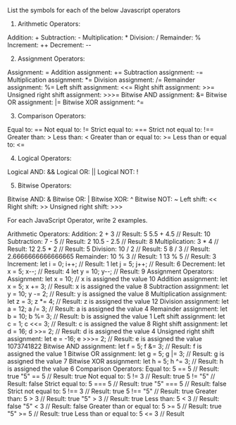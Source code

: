 List the symbols for each of the below Javascript operators

1. Arithmetic Operators:

Addition: +
Subtraction: -
Multiplication: *
Division: /
Remainder: %
Increment: ++
Decrement: --

2. Assignment Operators:

Assignment: =
Addition assignment: +=
Subtraction assignment: -=
Multiplication assignment: *=
Division assignment: /=
Remainder assignment: %=
Left shift assignment: <<=
Right shift assignment: >>=
Unsigned right shift assignment: >>>=
Bitwise AND assignment: &=
Bitwise OR assignment: |=
Bitwise XOR assignment: ^=

3. Comparison Operators:

Equal to: ==
Not equal to: !=
Strict equal to: ===
Strict not equal to: !==
Greater than: >
Less than: <
Greater than or equal to: >=
Less than or equal to: <=

4. Logical Operators:

Logical AND: &&
Logical OR: ||
Logical NOT: !

5. Bitwise Operators:

Bitwise AND: &
Bitwise OR: |
Bitwise XOR: ^
Bitwise NOT: ~
Left shift: <<
Right shift: >>
Unsigned right shift: >>>

For each JavaScript Operator, write 2 examples.

Arithmetic Operators:
Addition: 2 + 3 // Result: 5
5.5 + 4.5 // Result: 10
Subtraction: 7 - 5 // Result: 2
10.5 - 2.5 // Result: 8
Multiplication: 3 * 4 // Result: 12
2.5 * 2 // Result: 5
Division: 10 / 2 // Result: 5
8 / 3 // Result: 2.6666666666666665
Remainder: 10 % 3 // Result: 1
13 % 5 // Result: 3
Increment: let i = 0; i++; // Result: 1
let j = 5; j++; // Result: 6
Decrement: let x = 5; x--; // Result: 4
let y = 10; y--; // Result: 9
Assignment Operators:
Assignment: let x = 10; // x is assigned the value 10
Addition assignment: let x = 5; x += 3; // Result: x is assigned the value 8
Subtraction assignment: let y = 10; y -= 2; // Result: y is assigned the value 8
Multiplication assignment: let z = 3; z *= 4; // Result: z is assigned the value 12
Division assignment: let a = 12; a /= 3; // Result: a is assigned the value 4
Remainder assignment: let b = 10; b %= 3; // Result: b is assigned the value 1
Left shift assignment: let c = 1; c <<= 3; // Result: c is assigned the value 8
Right shift assignment: let d = 16; d >>= 2; // Result: d is assigned the value 4
Unsigned right shift assignment: let e = -16; e >>>= 2; // Result: e is assigned the value 1073741822
Bitwise AND assignment: let f = 5; f &= 3; // Result: f is assigned the value 1
Bitwise OR assignment: let g = 5; g |= 3; // Result: g is assigned the value 7
Bitwise XOR assignment: let h = 5; h ^= 3; // Result: h is assigned the value 6
Comparison Operators:
Equal to: 5 == 5 // Result: true
"5" == 5 // Result: true
Not equal to: 5 != 3 // Result: true
5 != "5" // Result: false
Strict equal to: 5 === 5 // Result: true
"5" === 5 // Result: false
Strict not equal to: 5 !== 3 // Result: true
5 !== "5" // Result: true
Greater than: 5 > 3 // Result: true
"5" > 3 // Result: true
Less than: 5 < 3 // Result: false
"5" < 3 // Result: false
Greater than or equal to: 5 >= 5 // Result: true
"5" >= 5 // Result: true
Less than or equal to: 5 <= 3 // Result


